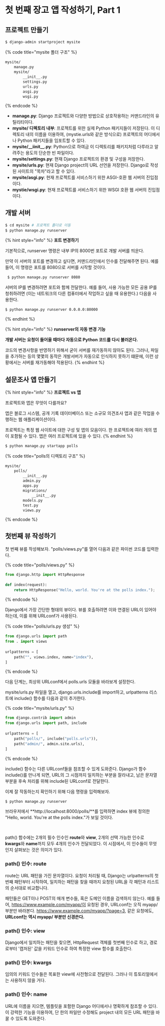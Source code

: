 # 첫 번째 장고 앱 작성하기, Part 1

## 프로젝트 만들기

```sh
$ django-admin startproject mysite
```



{% code title="mysite 폴더 구조" %}
```
mysite/
    manage.py
    mysite/
        __init__.py
        settings.py
        urls.py
        asgi.py
        wsgi.py
```
{% endcode %}



* **manage.py**: Django 프로젝트와 다양한 방법으로 상호작용하는 커맨드라인의 유틸리티이다.
* **mysite/ 디렉토리 내부**: 프로젝트를 위한 실제 Python 패키지들이 저장된다. 이 디렉토리 내의 이름을 이용하여, (mystie.urls와 같은 방식으로) 프로젝트의 어디에서나 Python 패키지들을 임포트할 수 있다.
* **mysite/\_\_iinit\_\_.py**: Python으로 하여금 이 디렉토리를 패키지처럼 다루라고 알려주는 용도의 단순한 빈 파일이다.&#x20;
* **mysite/settings.py**: 현재 Django 프로젝트의 환경 및 구성을 저장한다.
* **mysite/urls.py**: 현재 Django project의 URL 선언을 저장한다. Django로 작성된 사이트의 "목차"라고 할 수 있다.
* **mysite/asgi.py**: 현재 프로젝트를 서비스하기 위한 ASGI-호환 웹 서버의 진입점이다.
* **mystie/wsgi.py**: 현재 프로젝트를 서비스하기 위한 WSGI 호환 웹 서버의 진입점이다.



## 개발 서버

```sh
$ cd mysite # 프로젝트 폴더로 이동
$ python manage.py runserver
```



{% hint style="info" %}
**포트 변경하기**

기본적으로, runserver 명령은 내부 IP의 8000번 포트로 개발 서버를 띄운다.

만약 이 서버의 포트를 변경하고 싶다면, 커맨드라인에서 인수를 전달해주면 된다. 예를 들어, 이 명령은 포트를 8080으로 서버를 시작할 것이다.

```sh
 $ python manage.py runserver 8080
```



서버의 IP를 변경하려면 포트와 함께 전달한다. 예를 들어, 사용 가능한 모든 공용 IP를 청취하려면 (이는 네트워크의 다른 컴퓨터에서 작업하고 싶을 때 유용한다.) 다음을 사용한다.

```sh
$ python manage.py runserver 0.0.0.0:80000
```
{% endhint %}



{% hint style="info" %}
**runserver의 자동 변경 기능**

**개발 서버는 요청이 들어올 때마다 자동으로 Python 코드를 다시 불러온다.**

코드의 변경사항을 반영하기 위해서 굳이 서버를 재가동하지 않아도 된다. 그러나, 파일을 추가하는 등의 몇몇의 동작은 개발서버가 자동으로 인식하지 못하기 떄문에, 이런 상황에서는 서버를 재가동해야 적용된다.
{% endhint %}



## 설문조사 앱 만들기

{% hint style="info" %}
**프로젝트 vs 앱**

프로젝트와 앱은 무엇이 다를까요?

앱은 블로그 시스템, 공개 기록 데이터베이스 또는 소규모 의견조사 앱과 같은 작업을 수행하는 웹 애플리케이션이다.

프로젝트는 특정 웹 사이트에 대한 구성 및 앱의 모음이다. 한 프로젝트에 여러 개의 앱이 포함될 수 있다. 앱은 여러 프로젝트에 있을 수 있다.
{% endhint %}



```sh
$ python manage.py startapp polls
```



{% code title="polls의 디렉토리 구조" %}
```
mysite/
    polls/
        __init__.py
        admin.py
        apps.py
        migrations/
            __init__.py
        models.py
        test.py
        views.py
```
{% endcode %}



## 첫번째 뷰 작성하기

첫 번째 뷰를 작성해보자. "polls/views.py"를 열어 다음과 같은 파이썬 코드를 입력한다.

{% code title="polls/views.py" %}
```python
from django.http import HttpResponse

def index(request):
    return HttpResponse("Hello, world. You're at the polls index.");
```
{% endcode %}

Django에서 가장 간단한 형태의 뷰이다. 뷰를 호출하려면 이와 연결된 URL이 있어야 하는데, 이를 위해 URLconf가 사용된다.



{% code title="polls/urls.py 생성" %}
```python
from django.urls import path
from . import views

urlpatterns = [
    path("", views.index, name="index"),
]
```
{% endcode %}



다음 단계는, 최상위 URLconf에서 polls.urls 모듈을 바라보게 설정한다.

mysite/urls.py 파일을 열고, django.urls.include를 import하고, urlpatterns 리스트에 include() 함수를 다음과 같이 추가한다.

{% code title="mysite/urls.py" %}
```python
from django.contrib import admin
from django.urls import path, include

urlpatterns = [
    path("polls/", include("polls.urls")),
    path("admin/", admin.site.urls),
]
```
{% endcode %}

include() 함수는 다른 URLconf들을 참조할 수 있게 도와준다. Django가 함수 include()를 만나게 되면, URL의 그 시점까지 일치하는 부분을 잘라내고, 남은 문자열 부분을 후속 처리를 위해 include된 URLconf로 전달한다.



이제 잘 작동하는지 확인하기 위해 다음 명령을 입력해보자.

```sh
$ python manage.py runserver
```

브라우저에서 **http://localhost:8000/polls/**를 입력하면 index 뷰에 정의한 "Hello, world. You're at the polls index."가 보일 것이다.

<figure><img src="../.gitbook/assets/스크린샷 2023-06-25 오전 3.41.05.png" alt=""><figcaption></figcaption></figure>

path() 함수에는 2개의 필수 인수인 **route**와 **view**, 2개의 선택 가능한 인수로 **kwargs**와 **name**까지 모두 4개의 인수가 전달되었다. 이 시점에서, 이 인수들이 무엇인지 살펴보는 것은 의미가 있다.



### path() 인수: route

route는 URL 패턴을 가진 문자열이다. 요청이 처리될 때, Django는 urlpatterns의 첫 번째 패턴부터 시작하여, 일치하는 패턴을 찾을 때까지 요청된 URL을 각 패턴과 리스트의 순서대로 비교합니다.



패턴들은 GET이나 POST의 매개 변수들, 혹은 도메인 이름을 검색하지 않는다. 예를 들어, https://www.example.com/myapp/이 요청된 경우, URLconf는 오직 myapp/ 부분만 바라본다. https://www.example.com/myapp/?page=3, 같은 요청에도, **URLconf는 역시 myapp/ 부분만 신경쓴다.**





### path() 인수: view

Django에서 일치하는 패턴을 찾으면, HttpRequest 객체를 첫번째 인수로 하고, 경로로부터 '캡처된' 값을 키워드 인수로 하여 특정한 view 함수를 호출한다.



### path() 인수: kwargs

임의의 키워드 인수들은 목표한 view에 사전형으로 전달된다. 그러나 이 튜토리얼에서는 사용하지 않을 거다.



### path() 인수: name

URL에 이름을 지으면, 템플릿을 포함한 Django 어디에서나 명확하게 참조할 수 있다. 이 강력한 기능을 이용하여, 단 한의 파일만 수정해도 project 내의 모든 URL 패턴을 바꿀 수 있도록 도와준다.
